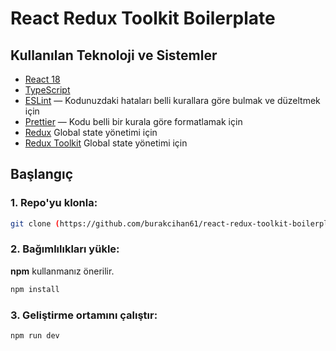 # React Redux Toolkit Boilerplate


## Kullanılan Teknoloji ve Sistemler

- [React 18](https://github.com/facebook/react)
- [TypeScript](https://github.com/microsoft/TypeScript)
- [ESLint](https://github.com/eslint/eslint) — Kodunuzdaki hataları belli kurallara göre bulmak ve düzeltmek için
- [Prettier](https://github.com/prettier/prettier) — Kodu belli bir kurala göre formatlamak için
- [Redux](https://redux.js.org/) Global state yönetimi için
- [Redux Toolkit](https://redux-toolkit.js.org/) Global state yönetimi için

## Başlangıç

### 1. Repo'yu klonla:

```bash
git clone (https://github.com/burakcihan61/react-redux-toolkit-boilerplate.git)
```

### 2. Bağımlılıkları yükle:

**npm** kullanmanız önerilir.

```bash
npm install
```

### 3. Geliştirme ortamını çalıştır:

```bash
npm run dev
```
